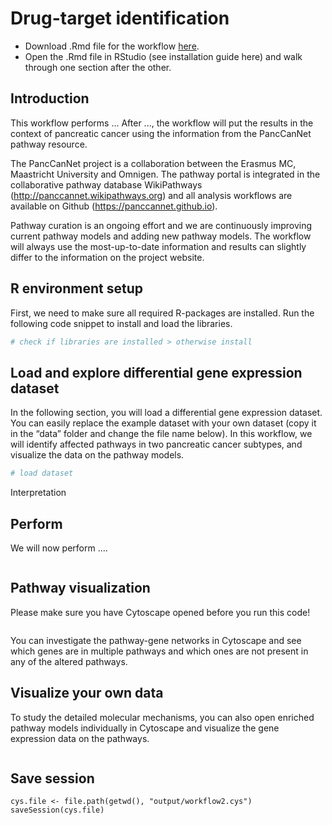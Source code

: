 # Drug-target identification

* Download .Rmd file for the workflow [here](PancCanNet-workflow4.Rmd). 
* Open the .Rmd file in RStudio (see installation guide here) and walk through one section after the other. 

## Introduction

This workflow performs ... After ..., the workflow
will put the results in the context of pancreatic cancer using the
information from the PancCanNet pathway resource.

The PancCanNet project is a collaboration between the Erasmus MC,
Maastricht University and Omnigen. The pathway portal is integrated in
the collaborative pathway database WikiPathways
(<http://panccannet.wikipathways.org>) and all analysis workflows are
available on Github (<https://panccannet.github.io>).

Pathway curation is an ongoing effort and we are continuously improving
current pathway models and adding new pathway models. The workflow will
always use the most-up-to-date information and results can slightly
differ to the information on the project website.

## R environment setup

First, we need to make sure all required R-packages are installed. Run
the following code snippet to install and load the libraries.

``` r
# check if libraries are installed > otherwise install

```

## Load and explore differential gene expression dataset

In the following section, you will load a differential gene expression
dataset. You can easily replace the example dataset with your own
dataset (copy it in the “data” folder and change the file name below).
In this workflow, we will identify affected pathways in two pancreatic
cancer subtypes, and visualize the data on the pathway models.

``` r
# load dataset

```

Interpretation


## Perform 

We will now perform ....

``` r

```

## Pathway  visualization

Please make sure you have Cytoscape opened before you run this code!

``` r

```

You can investigate the pathway-gene networks in Cytoscape and see which
genes are in multiple pathways and which ones are not present in any of
the altered pathways.

## Visualize your own data

To study the detailed molecular mechanisms, you can also open enriched
pathway models individually in Cytoscape and visualize the gene
expression data on the pathways.

``` r

```

## Save session

```{r}
cys.file <- file.path(getwd(), "output/workflow2.cys")
saveSession(cys.file) 
```
